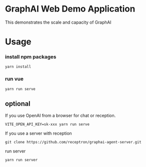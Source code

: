 # GraphAI Web Demo Application

This demonstrates the scale and capacity of GraphAI

# Usage

### install npm packages

```
yarn install
```

### run vue

```
yarn run serve
```

## optional

If you use OpenAI from a browser for chat or reception.

```
VITE_OPEN_API_KEY=sk-xxx yarn run serve
```

If you use a server with reception

```
git clone https://github.com/receptron/graphai-agent-server.git
```

run server
```
yarn run server
```